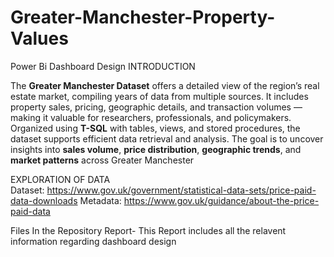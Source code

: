 # Greater-Manchester-Property-Values
Power Bi Dashboard Design
INTRODUCTION 

The **Greater Manchester Dataset** offers a detailed view of the region’s real estate market, compiling years of data from multiple sources. It includes property sales, pricing, geographic details, and transaction volumes — making it valuable for researchers, professionals, and policymakers. Organized using **T-SQL** with tables, views, and stored procedures, the dataset supports efficient data retrieval and analysis. The goal is to uncover insights into **sales volume**, **price distribution**, **geographic trends**, and **market patterns** across Greater Manchester

EXPLORATION OF DATA  
Dataset: https://www.gov.uk/government/statistical-data-sets/price-paid-data-downloads
Metadata: https://www.gov.uk/guidance/about-the-price-paid-data

Files In the Repository
Report- This Report includes all the relavent information regarding dashboard design

